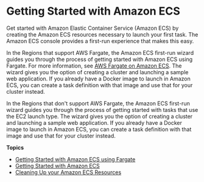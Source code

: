 # Getting Started with Amazon ECS<a name="ECS_GetStarted"></a>

Get started with Amazon Elastic Container Service \(Amazon ECS\) by creating the Amazon ECS resources necessary to launch your first task\. The Amazon ECS console provides a first\-run experience that makes this easy\.

In the Regions that support AWS Fargate, the Amazon ECS first\-run wizard guides you through the process of getting started with Amazon ECS using Fargate\. For more information, see [AWS Fargate on Amazon ECS](AWS_Fargate.md)\. The wizard gives you the option of creating a cluster and launching a sample web application\. If you already have a Docker image to launch in Amazon ECS, you can create a task definition with that image and use that for your cluster instead\.

In the Regions that don't support AWS Fargate, the Amazon ECS first\-run wizard guides you through the process of getting started with tasks that use the EC2 launch type\. The wizard gives you the option of creating a cluster and launching a sample web application\. If you already have a Docker image to launch in Amazon ECS, you can create a task definition with that image and use that for your cluster instead\.

**Topics**
+ [Getting Started with Amazon ECS using Fargate](ECS_GetStarted_Fargate.md)
+ [Getting Started with Amazon ECS](ECS_GetStarted_EC2.md)
+ [Cleaning Up your Amazon ECS Resources](ECS_CleaningUp.md)